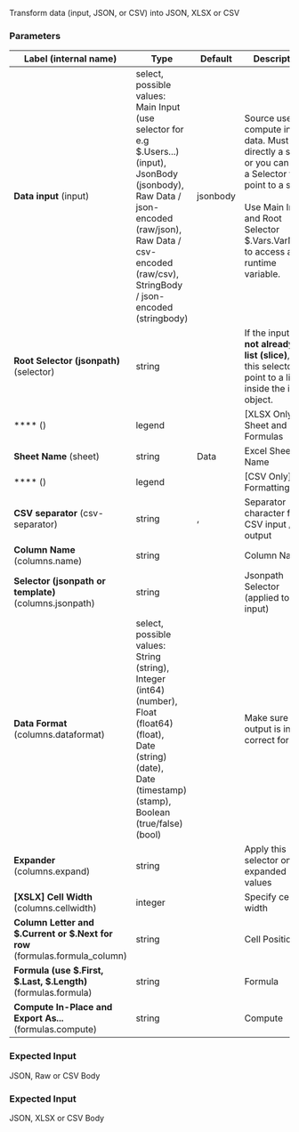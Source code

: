 
 Transform data (input, JSON, or CSV) into JSON, XLSX or CSV

### Parameters
|Label (internal name)|Type|Default|Description|
|---|---|---|---|
|**Data input** (input)|select, possible values: Main Input (use selector for e.g $.Users...) (input),<br/>JsonBody (jsonbody),<br/>Raw Data / json-encoded (raw/json),<br/>Raw Data / csv-encoded (raw/csv),<br/>StringBody / json-encoded (stringbody)|jsonbody|Source used to compute input data. Must be directly a slice, or you can use a Selector to point to a slice.<br/><br/> Use Main Input and Root Selector $.Vars.VarName to access a runtime variable.|
|**Root Selector (jsonpath)** (selector)|string|<no value>|If the input is **not already a list (slice)**, use this selector to point to a list inside the input object.|
|**** ()|legend|<no value>|[XLSX Only] Sheet and Formulas|
|**Sheet Name** (sheet)|string|Data|Excel Sheet Name|
|**** ()|legend|<no value>|[CSV Only] Formatting|
|**CSV separator** (csv-separator)|string|,|Separator character for CSV input / output|
|**Column Name** (columns.name)|string|<no value>|Column Name|
|**Selector (jsonpath or template)** (columns.jsonpath)|string|<no value>|Jsonpath Selector (applied to input)|
|**Data Format** (columns.dataformat)|select, possible values: String (string),<br/>Integer (int64) (number),<br/>Float (float64) (float),<br/>Date (string) (date),<br/>Date (timestamp) (stamp),<br/>Boolean (true/false) (bool)|<no value>|Make sure output is in the correct format|
|**Expander** (columns.expand)|string||Apply this selector on the expanded values|
|**[XSLX] Cell Width** (columns.cellwidth)|integer|<no value>|Specify cell width|
|**Column Letter and $.Current or $.Next for row** (formulas.formula_column)|string|<no value>|Cell Position|
|**Formula (use $.First, $.Last, $.Length)** (formulas.formula)|string|<no value>|Formula|
|**Compute In-Place and Export As...** (formulas.compute)|string|<no value>|Compute|



### Expected Input
JSON, Raw or CSV Body


### Expected Input
JSON, XLSX or CSV Body


